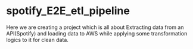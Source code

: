 # spotify_E2E_etl_pipeline
Here we are creating a project which is all about Extracting data from an API(Spotify) and loading data to AWS while applying some transformation logics to it for clean data.
